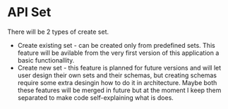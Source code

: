 # API Set



There will be 2 types of create set.
- Create existing set - can be created only from predefined sets. This feature will be avilable from the very first version of this application a basic functionallity.
- Create new set - this feature is planned for future versions and will let user design their own sets and their schemas, but creating schemas require some extra desingin how to do it in architecture. Maybe both these features will be merged in future but at the moment I keep them separated to make code self-explaining what is does.